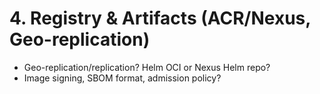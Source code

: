 # 4. Registry & Artifacts (ACR/Nexus, Geo-replication)
- Geo-replication/replication? Helm OCI or Nexus Helm repo?
- Image signing, SBOM format, admission policy?
